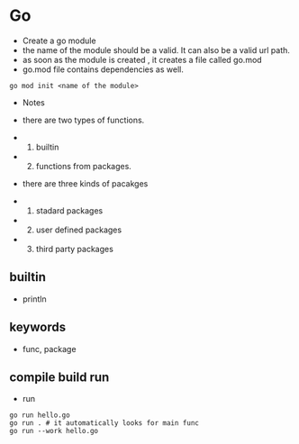 # Go

- Create a go module
- the name of the module should be a valid. It can also be a valid url path.
- as soon as the module is created , it creates a file called go.mod
- go.mod file contains dependencies as well. 

```go mod init <name of the module>```

- Notes
- there are two types of functions.
- 1. builtin 
- 2. functions from packages.

- there are three kinds of pacakges
- 1. stadard packages
- 2. user defined packages
- 3. third party packages

## builtin
- println

## keywords

- func, package

## compile build run

- run 

```
go run hello.go 
go run . # it automatically looks for main func
go run --work hello.go
```


